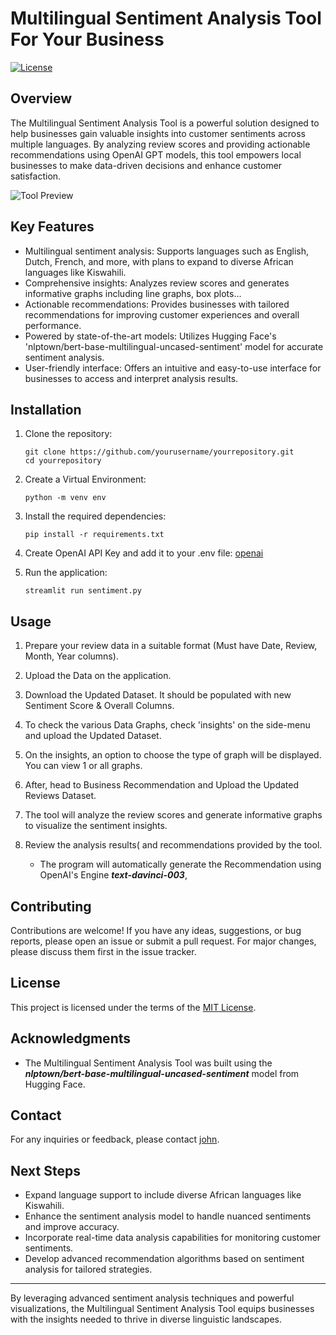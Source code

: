 # Multilingual Sentiment Analysis Tool For Your Business

[![License](https://img.shields.io/badge/license-MIT-blue.svg)](https://github.com/yourusername/yourrepository/blob/main/LICENSE)

## Overview

The Multilingual Sentiment Analysis Tool is a powerful solution designed to help businesses gain valuable insights into customer sentiments across multiple languages. By analyzing review scores and providing actionable recommendations using OpenAI GPT models, this tool empowers local businesses to make data-driven decisions and enhance customer satisfaction.

![Tool Preview](tool_preview.png)

## Key Features

- Multilingual sentiment analysis: Supports languages such as English, Dutch, French, and more, with plans to expand to diverse African languages like Kiswahili.
- Comprehensive insights: Analyzes review scores and generates informative graphs including line graphs, box plots...
- Actionable recommendations: Provides businesses with tailored recommendations for improving customer experiences and overall performance.
- Powered by state-of-the-art models: Utilizes Hugging Face's 'nlptown/bert-base-multilingual-uncased-sentiment' model for accurate sentiment analysis.
- User-friendly interface: Offers an intuitive and easy-to-use interface for businesses to access and interpret analysis results.

## Installation

1. Clone the repository:

   ```shell
   git clone https://github.com/yourusername/yourrepository.git
   cd yourrepository
   ```
2. Create a Virtual Environment:
    ```shell
    python -m venv env
    ```
3. Install the required dependencies:

   ```shell
   pip install -r requirements.txt
   ```
4. Create OpenAI API Key and add it to your .env file:
   [openai](https://platform.openai.com/)
   
5. Run the application:

   ```shell
   streamlit run sentiment.py
   ```

## Usage

1. Prepare your review data in a suitable format (Must have Date, Review, Month, Year columns).

2. Upload the Data on the application.

3. Download the Updated Dataset. It should be populated with new Sentiment Score & Overall Columns.

4. To check the various Data Graphs, check 'insights' on the side-menu and upload the Updated Dataset.

5. On the insights, an option to choose the type of graph will be displayed. You can view 1 or all graphs.

6. After, head to Business Recommendation and Upload the Updated Reviews Dataset. 

3. The tool will analyze the review scores and generate informative graphs to visualize the sentiment insights.

4. Review the analysis results( and recommendations provided by the tool. 
    - The program will automatically generate the Recommendation using OpenAI's Engine ***text-davinci-003***,

## Contributing

Contributions are welcome! If you have any ideas, suggestions, or bug reports, please open an issue or submit a pull request. For major changes, please discuss them first in the issue tracker.

## License

This project is licensed under the terms of the [MIT License](LICENSE).

## Acknowledgments

- The Multilingual Sentiment Analysis Tool was built using the ***nlptown/bert-base-multilingual-uncased-sentiment*** model from Hugging Face.

## Contact

For any inquiries or feedback, please contact [john](mailto:j.mwangi@alustudent.com).

## Next Steps

- Expand language support to include diverse African languages like Kiswahili.
- Enhance the sentiment analysis model to handle nuanced sentiments and improve accuracy.
- Incorporate real-time data analysis capabilities for monitoring customer sentiments.
- Develop advanced recommendation algorithms based on sentiment analysis for tailored strategies.

---

By leveraging advanced sentiment analysis techniques and powerful visualizations, the Multilingual Sentiment Analysis Tool equips businesses with the insights needed to thrive in diverse linguistic landscapes.
